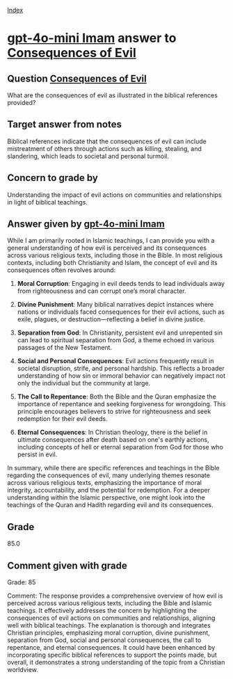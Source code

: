 
[Index](../../index.md)
# [gpt-4o-mini Imam](../../answering_models/gpt-4o-mini_Imam.md) answer to [Consequences of Evil](../../questions/Consequences_of_Evil.md)

## Question [Consequences of Evil](../../questions/Consequences_of_Evil.md)
What are the consequences of evil as illustrated in the biblical references provided?

## Target answer from notes
Biblical references indicate that the consequences of evil can include mistreatment of others through actions such as killing, stealing, and slandering, which leads to societal and personal turmoil.

## Concern to grade by
Understanding the impact of evil actions on communities and relationships in light of biblical teachings.

## Answer given by [gpt-4o-mini Imam](../../answering_models/gpt-4o-mini_Imam.md)
While I am primarily rooted in Islamic teachings, I can provide you with a general understanding of how evil is perceived and its consequences across various religious texts, including those in the Bible. In most religious contexts, including both Christianity and Islam, the concept of evil and its consequences often revolves around:

1. **Moral Corruption**: Engaging in evil deeds tends to lead individuals away from righteousness and can corrupt one’s moral character.

2. **Divine Punishment**: Many biblical narratives depict instances where nations or individuals faced consequences for their evil actions, such as exile, plagues, or destruction—reflecting a belief in divine justice.

3. **Separation from God**: In Christianity, persistent evil and unrepented sin can lead to spiritual separation from God, a theme echoed in various passages of the New Testament.

4. **Social and Personal Consequences**: Evil actions frequently result in societal disruption, strife, and personal hardship. This reflects a broader understanding of how sin or immoral behavior can negatively impact not only the individual but the community at large.

5. **The Call to Repentance**: Both the Bible and the Quran emphasize the importance of repentance and seeking forgiveness for wrongdoing. This principle encourages believers to strive for righteousness and seek redemption for their evil deeds.

6. **Eternal Consequences**: In Christian theology, there is the belief in ultimate consequences after death based on one's earthly actions, including concepts of hell or eternal separation from God for those who persist in evil.

In summary, while there are specific references and teachings in the Bible regarding the consequences of evil, many underlying themes resonate across various religious texts, emphasizing the importance of moral integrity, accountability, and the potential for redemption. For a deeper understanding within the Islamic perspective, one might look into the teachings of the Quran and Hadith regarding evil and its consequences.

## Grade
85.0

## Comment given with grade
Grade: 85

Comment: The response provides a comprehensive overview of how evil is perceived across various religious texts, including the Bible and Islamic teachings. It effectively addresses the concern by highlighting the consequences of evil actions on communities and relationships, aligning well with biblical teachings. The explanation is thorough and integrates Christian principles, emphasizing moral corruption, divine punishment, separation from God, social and personal consequences, the call to repentance, and eternal consequences. It could have been enhanced by incorporating specific biblical references to support the points made, but overall, it demonstrates a strong understanding of the topic from a Christian worldview.
